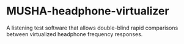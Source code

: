 # MUSHA-headphone-virtualizer
A listening test software that allows double-blind rapid comparisons between virtualized headphone frequency responses.
